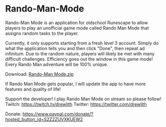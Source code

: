 # Rando-Man-Mode
Rando-Man Mode is an application for oldschool Runescape to allow players to play an unofficial game mode called Rando Man Mode that assigns random tasks to the player.

Currently, it only supports starting from a fresh level 3 account. Simply do what the application tells you and then click "Done", then repeat ad infinitum. Due to the random nature, players will likely be met with many difficult challenges. Efficiency goes out the window in this game mode! Every Rando Man adventure will be 100% unique.

Download: [Rando-Man Mode.zip](https://github.com/drewlith/Rando-Man-Mode/files/8544223/Rando-Man.Mode.zip)

If Rando Man Mode gets popular, I will update the app to have more features and quality of life!

Support the developer! I play Rando Man Mode on stream so please follow!
Twitch: https://twitch.tv/drewlith
Twitter: https://twitter.com/drewlith

Donate: https://www.paypal.com/donate/?hosted_button_id=S2Z2ZUVXKUEW2
